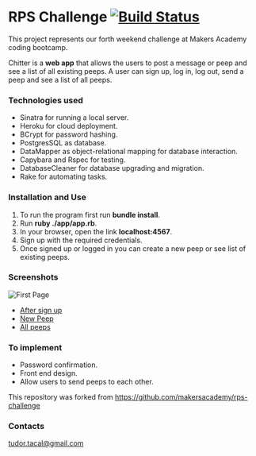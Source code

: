 # RPS Challenge [![Build Status](https://travis-ci.org/TudorTacal/chitter-challenge.svg?branch=master)](https://travis-ci.org/TudorTacal/chitter-challenge)

This project represents our forth weekend challenge at Makers Academy coding bootcamp.  

Chitter is a **web app** that allows the users to post a message or peep and see a list of all existing peeps. A user can sign up, log in, log out, send a peep and see a list of all peeps.

 ### Technologies used

* Sinatra for running a local server.
* Heroku for cloud deployment.
* BCrypt for password hashing.
* PostgresSQL as database.
* DataMapper as object-relational mapping for database interaction.
* Capybara and Rspec for testing.
* DatabaseCleaner for database upgrading and migration.
* Rake for automating tasks.

### Installation and Use

1. To run the program first run **bundle install**.
2. Run **ruby ./app/app.rb**.
3. In your browser, open the link **localhost:4567**.
4. Sign up with the required credentials.
5. Once signed up or logged in you can create a new peep or see list of existing peeps.

### Screenshots

![First Page](https://s11.postimg.org/fk7a9qedv/Screen_Shot_2016_12_05_at_00_28_29.png)
* [After sign up](https://s14.postimg.org/t4pvv2k9t/Screen_Shot_2016_12_05_at_00_31_16.png)
* [New Peep](https://s16.postimg.org/r0vcahx6t/Screen_Shot_2016_12_05_at_00_32_06.png)
* [All peeps](https://s12.postimg.org/vhzesoh31/Screen_Shot_2016_12_05_at_00_32_43.png)

### To implement

* Password confirmation.
* Front end design.
* Allow users to send peeps to each other.


This repository was forked from https://github.com/makersacademy/rps-challenge

### Contacts
tudor.tacal@gmail.com
